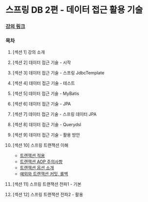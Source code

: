 # 스프링 DB 2편 - 데이터 접근 활용 기술

### [강의 링크](https://www.inflearn.com/course/%EC%8A%A4%ED%94%84%EB%A7%81-db-2/dashboard)

### 목차

1. [섹션 1] 강의 소개



2. [섹션 2] 데이터 접근 기술 - 시작



3. [섹션 3] 데이터 접근 기술 - 스프링 JdbcTemplate



4. [섹션 4] 데이터 접근 기술 - 테스트



5. [섹션 5] 데이터 접근 기술 - MyBatis



6. [섹션 6] 데이터 접근 기술 - JPA



7. [섹션 7] 데이터 접근 기술 - 스프링 데이터 JPA



8. [섹션 8] 데이터 접근 기술 - Querydsl



9. [섹션 9] 데이터 접근 기술 - 활용 방안



10. [섹션 10] 스프링 트랜잭션 이해
    - [트랜잭션 적용](https://github.com/ulimy/study/blob/main/spring/%EA%B0%95%EC%9D%98/%EC%8A%A4%ED%94%84%EB%A7%81%20DB%202%ED%8E%B8%20-%20%EB%8D%B0%EC%9D%B4%ED%84%B0%20%EC%A0%91%EA%B7%BC%20%ED%99%9C%EC%9A%A9%20%EA%B8%B0%EC%88%A0/%5B%20%EC%84%B9%EC%85%98%2010%20%5D%20%EC%8A%A4%ED%94%84%EB%A7%81%20%ED%8A%B8%EB%9E%9C%EC%9E%AD%EC%85%98%20%EC%9D%B4%ED%95%B4/%ED%8A%B8%EB%9E%9C%EC%9E%AD%EC%85%98%20%EC%A0%81%EC%9A%A9.md)
    - [트랜잭션 AOP 주의사항](https://github.com/ulimy/study/blob/main/spring/%EA%B0%95%EC%9D%98/%EC%8A%A4%ED%94%84%EB%A7%81%20DB%202%ED%8E%B8%20-%20%EB%8D%B0%EC%9D%B4%ED%84%B0%20%EC%A0%91%EA%B7%BC%20%ED%99%9C%EC%9A%A9%20%EA%B8%B0%EC%88%A0/%5B%20%EC%84%B9%EC%85%98%2010%20%5D%20%EC%8A%A4%ED%94%84%EB%A7%81%20%ED%8A%B8%EB%9E%9C%EC%9E%AD%EC%85%98%20%EC%9D%B4%ED%95%B4/%ED%8A%B8%EB%9E%9C%EC%9E%AD%EC%85%98%20%EC%A0%81%EC%9A%A9.md)
    - [트랜잭션 옵션 소개](https://github.com/ulimy/study/blob/main/spring/%EA%B0%95%EC%9D%98/%EC%8A%A4%ED%94%84%EB%A7%81%20DB%202%ED%8E%B8%20-%20%EB%8D%B0%EC%9D%B4%ED%84%B0%20%EC%A0%91%EA%B7%BC%20%ED%99%9C%EC%9A%A9%20%EA%B8%B0%EC%88%A0/%5B%20%EC%84%B9%EC%85%98%2010%20%5D%20%EC%8A%A4%ED%94%84%EB%A7%81%20%ED%8A%B8%EB%9E%9C%EC%9E%AD%EC%85%98%20%EC%9D%B4%ED%95%B4/%ED%8A%B8%EB%9E%9C%EC%9E%AD%EC%85%98%20%EC%98%B5%EC%85%98%20%EC%86%8C%EA%B0%9C.md)
    - [예외와 트랜잭션 커밋, 롤백](https://github.com/ulimy/study/blob/main/spring/%EA%B0%95%EC%9D%98/%EC%8A%A4%ED%94%84%EB%A7%81%20DB%202%ED%8E%B8%20-%20%EB%8D%B0%EC%9D%B4%ED%84%B0%20%EC%A0%91%EA%B7%BC%20%ED%99%9C%EC%9A%A9%20%EA%B8%B0%EC%88%A0/%5B%20%EC%84%B9%EC%85%98%2010%20%5D%20%EC%8A%A4%ED%94%84%EB%A7%81%20%ED%8A%B8%EB%9E%9C%EC%9E%AD%EC%85%98%20%EC%9D%B4%ED%95%B4/%EC%98%88%EC%99%B8%EC%99%80%20%ED%8A%B8%EB%9E%9C%EC%9E%AD%EC%85%98%20%EC%BB%A4%EB%B0%8B%2C%20%EB%A1%A4%EB%B0%B1.md)

11. [섹션 11] 스프링 트랜잭션 전파1 - 기본



12. [섹션 12] 스프링 트랜잭션 전파2 - 활용
